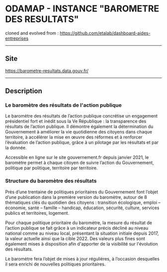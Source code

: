 # ODAMAP - INSTANCE "BAROMETRE DES RESULTATS"

cloned and evolved from : https://github.com/etalab/dashboard-aides-entreprises

--- 

## Site

https://barometre-resultats.data.gouv.fr/

--- 

## Description

### Le baromètre des résultats de l'action publique
Le baromètre des résultats de l’action publique concrétise un engagement présidentiel fort et inédit sous la Ve République : la transparence des résultats de l’action publique. Il démontre également la détermination du Gouvernement à améliorer la vie quotidienne des citoyens dans chaque territoire, à accélérer la mise en œuvre des réformes et à renforcer l’évaluation de l’action publique, grâce à un pilotage par les résultats et par la donnée.

Accessible en ligne sur le site gouvernement.fr depuis janvier 2021, le baromètre permet à chaque citoyen de suivre l’action du Gouvernement, politique par politique, territoire par territoire.

### Structure du baromètre des résultats
Près d’une trentaine de politiques prioritaires du Gouvernement font l’objet d’une publication dans la première version du baromètre, autour de 8 thématiques clés du quotidien des citoyens : transition écologique, emploi – économie, santé – famille – handicap, éducation, sécurité, culture, services publics et territoires, logement.

Pour chaque politique prioritaire du baromètre, la mesure du résultat de l’action publique se fait grâce à un indicateur précis décliné au niveau national comme au niveau local, présentant la situation initiale depuis 2017, la valeur actuelle ainsi que la cible 2022. Des valeurs plus fines sont également mises à disposition afin d'apporter de la visibilité sur l'évolution des résultats.

Le baromètre fera l’objet de mises à jour régulières, à l’occasion desquelles il sera enrichi de nouvelles politiques prioritaires.

